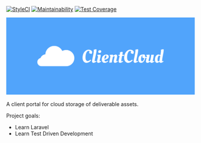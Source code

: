 [![StyleCI](https://github.styleci.io/repos/216927640/shield?branch=master)](https://github.styleci.io/repos/216927640)
[![Maintainability](https://api.codeclimate.com/v1/badges/d4b4b471b15132fc3abf/maintainability)](https://codeclimate.com/github/ClarkMitchell/ClientCloud/maintainability)
[![Test Coverage](https://api.codeclimate.com/v1/badges/d4b4b471b15132fc3abf/test_coverage)](https://codeclimate.com/github/ClarkMitchell/ClientCloud/test_coverage)

![ClientCloud Logo](docs/assets/cover.png)

A client portal for cloud storage of deliverable assets.

Project goals:
* Learn Laravel
* Learn Test Driven Development
